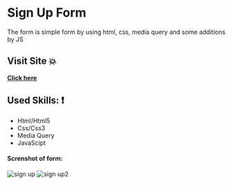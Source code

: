 # Sign Up Form
The form is simple form by using html, css, media query and some additions by JS

 ## Visit Site :boom:
 
 **[Click here](https://aseelalnajar2001.github.io/Sign-Up-Form/)**


## Used Skills: :exclamation:
- Html/Html5
- Css/Css3
- Media Query
- JavaScipt

#### Screnshot of form:
![sign up](https://user-images.githubusercontent.com/63051374/109841020-4fec1800-7c51-11eb-961b-909b78dbea65.jpg)
![sign up2](https://user-images.githubusercontent.com/63051374/109841222-7f028980-7c51-11eb-82ca-9f3211c6f9c3.jpg)

